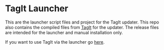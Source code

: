 # TagIt Launcher
This are the launcher script files and project for the TagIt updater. This repo also contains the compiled files from [TagIt](https://github.com/Ketei/tagit-v3) for the updater. The release files are intended for the launcher and manual installation only.

If you want to use TagIt via the launcher go [here](https://github.com/Ketei/tagit-v3/releases/latest).
